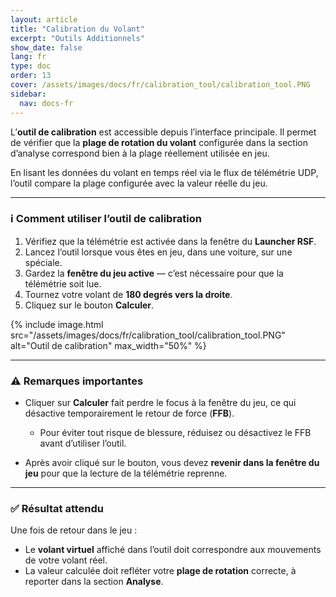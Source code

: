 ```yaml
---
layout: article
title: "Calibration du Volant"
excerpt: "Outils Additionnels"
show_date: false
lang: fr
type: doc
order: 13
cover: /assets/images/docs/fr/calibration_tool/calibration_tool.PNG
sidebar:
  nav: docs-fr
---
```


L’**outil de calibration** est accessible depuis l’interface principale. Il permet de vérifier que la **plage de rotation du volant** configurée dans la section d’analyse correspond bien à la plage réellement utilisée en jeu.

En lisant les données du volant en temps réel via le flux de télémétrie UDP, l’outil compare la plage configurée avec la valeur réelle du jeu.

---

### ℹ️ Comment utiliser l’outil de calibration

1. Vérifiez que la télémétrie est activée dans la fenêtre du **Launcher RSF**.  
2. Lancez l’outil lorsque vous êtes en jeu, dans une voiture, sur une spéciale.  
3. Gardez la **fenêtre du jeu active** — c’est nécessaire pour que la télémétrie soit lue.  
4. Tournez votre volant de **180 degrés vers la droite**.  
5. Cliquez sur le bouton **Calculer**.

{% include image.html
   src="/assets/images/docs/fr/calibration_tool/calibration_tool.PNG"
   alt="Outil de calibration"
   max_width="50%" %}

---

### ⚠️ Remarques importantes

- Cliquer sur **Calculer** fait perdre le focus à la fenêtre du jeu, ce qui désactive temporairement le retour de force (**FFB**).

  - Pour éviter tout risque de blessure, réduisez ou désactivez le FFB avant d’utiliser l’outil.

- Après avoir cliqué sur le bouton, vous devez **revenir dans la fenêtre du jeu** pour que la lecture de la télémétrie reprenne.

---

### ✅ Résultat attendu

Une fois de retour dans le jeu :

- Le **volant virtuel** affiché dans l’outil doit correspondre aux mouvements de votre volant réel.  
- La valeur calculée doit refléter votre **plage de rotation** correcte, à reporter dans la section **Analyse**.
